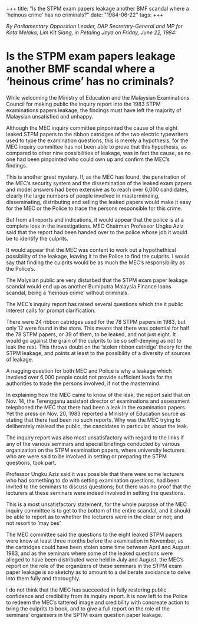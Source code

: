 +++ 
title: "Is the STPM exam papers leakage another BMF scandal where a ‘heinous crime’ has no criminals?"
date: "1984-06-22"
tags:
+++

_By Parliamentary Opposition Leader, DAP Secretary-General and MP for Kota Melaka, Lim Kit Siang, in Petaling Jaya on Friday, June 22, 1984:_

# Is the STPM exam papers leakage another BMF scandal where a ‘heinous crime’ has no criminals?

While welcoming the Ministry of Education and the Malaysian Examinations Council for making public the inquiry report into the 1983 STPM examinations papers leakage, the findings must have left the majority of Malaysian unsatisfied and unhappy.</u>

Although the MEC inquiry committee pinpointed the cause of the eight leaked STPM papers to the ribbon catridges of the two electric typewriters used to type the examination questions, this is merely a hypothesis, for the MEC inquiry committee has not been able to prove that this hypothesis, as compared to other nine possibilities of leakage, was in fact the cause, as no one had been pinpointed who could own up and confirm the MEC’s findings.

This is another great mystery. If, as the MEC has found, the penetration of the MEC’s security system and the dissemination of the leaked exam papers and model answers had been extensive as to reach over 6,000 candidates, clearly the large numbers of people involved in masterminding, disseminating, distributing and selling the leaked papers would make it easy for the MEC or the Police to trace the persons responsible for this crime.

But from all reports and indications, it would appear that the police is at a complete loss in the investigations. MEC Chairman Professor Ungku Aziz said that the report had been handed over to the police whose job it would be to identify the culprits.

It would appear that the MEC was content to work out a hypothethical possibility of the leakage, leaving it to the Police to find the culprits. I would say that finding the culprits would be as much the MEC’s responsibility as the Police’s.

The Malysian public are very disturbed that the STPM exam paper leakage scandal would end up as another Bumiputra Malaysia Finance loans scandal, being a ‘heinous crime’ without criminals.

The MEC’s inquiry report has raised several questions which the it public interest calls for prompt clarification:

There were 24 ribbon catridges used for the 78 STPM papers in 1983, but only 12 were found in the store. This means that there was potential for half the 78 STPM papers, or 39 of them, to be leaked, and not just eight. It would go against the grain of the culprits to be so self-denying as not to leak the rest. This throws doubt on the ‘stolen ribbon catridge’ theory for the STPM leakage, and points at least to the possibility of a diversity of sources of leakage.

A nagging question for both MEC and Police is why a leakage which involved over 6,000 people could not provide sufficient leads for the authorities to trade the persons involved, if not the mastermind.

In explaining how the MEC came to know of the leak, the report said that on Nov. 14, the Terengganu assistant director of examinations and assessment telephoned the MEC that there had been a leak in the examination papers. Yet the press on Nov. 20, 1983 reported a Ministry of Education source as stating that there had been no such reports. Why was the MEC trying to deliberately mislead the public, the candidates in particular, about the leak.

The inquiry report was also most unsatisfactory with regard to the links if any of the various seminars and special briefings conducted by various organization on the STPM examination papers, where university lecturers who are were said to be involved in setting or preparing the STPM questions, took part.

Professor Ungku Aziz said it was possible that there were some lecturers who had something to do with setting examination questions, had been invited to the seminars to discuss questions; but there was no proof that the lecturers at these seminars were indeed involved in setting the questions.

This is a most unsatisfactory statement, for the whole purpose of the MEC inquiry committee is to get to the bottom of the entire scandal, and it should be able to report as to whether the lecturers were in the clear or not; and not resort to ‘may bes’.

The MEC committee said the questions to the eight leaked STPM papers were know at least three months before the examination in November, as the cartridges could have been stolen some time between April and August 1983, and as the seminars where some of the leaked questions were alleged to have been distributed were held in July and August, the MEC’s report on the role of the organizers of these seminars in the STPM exam paper leakage is so sketchy as to amount to a deliberate avoidance to delve into them fully and thoroughly.

I do not think that the MEC has succeeded in fully restoring public confidence and credibility from its inquiry report. It is now left to the Police to redeem the MEC’s tattered image and credibility with concreate action to bring the culprits to book, and to give a full report on the role of the seminars’ organisers in the SPTM exam question paper leakage.
 
